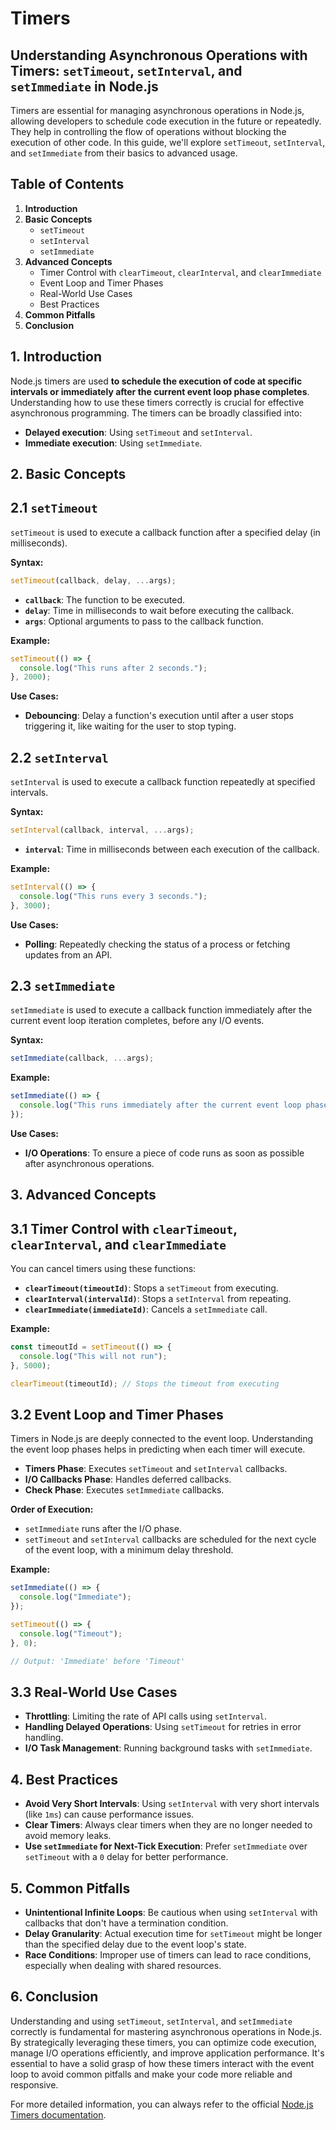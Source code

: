 # Timers

## Understanding Asynchronous Operations with Timers: `setTimeout`, `setInterval`, and `setImmediate` in Node.js

Timers are essential for managing asynchronous operations in Node.js, allowing developers to schedule code execution in the future or repeatedly. They help in controlling the flow of operations without blocking the execution of other code. In this guide, we'll explore `setTimeout`, `setInterval`, and `setImmediate` from their basics to advanced usage.

## Table of Contents

1. **Introduction**
2. **Basic Concepts**
   - `setTimeout`
   - `setInterval`
   - `setImmediate`
3. **Advanced Concepts**
   - Timer Control with `clearTimeout`, `clearInterval`, and `clearImmediate`
   - Event Loop and Timer Phases
   - Real-World Use Cases
   - Best Practices
4. **Common Pitfalls**
5. **Conclusion**

## 1. Introduction

Node.js timers are used **to schedule the execution of code at specific intervals or immediately after the current event loop phase completes**. Understanding how to use these timers correctly is crucial for effective asynchronous programming. The timers can be broadly classified into:

- **Delayed execution**: Using `setTimeout` and `setInterval`.
- **Immediate execution**: Using `setImmediate`.

## 2. Basic Concepts

## 2.1 `setTimeout`

`setTimeout` is used to execute a callback function after a specified delay (in milliseconds).

**Syntax:**

```javascript
setTimeout(callback, delay, ...args);
```

- **`callback`**: The function to be executed.
- **`delay`**: Time in milliseconds to wait before executing the callback.
- **`args`**: Optional arguments to pass to the callback function.

**Example:**

```javascript
setTimeout(() => {
  console.log("This runs after 2 seconds.");
}, 2000);
```

**Use Cases:**

- **Debouncing**: Delay a function's execution until after a user stops triggering it, like waiting for the user to stop typing.

## 2.2 `setInterval`

`setInterval` is used to execute a callback function repeatedly at specified intervals.

**Syntax:**

```javascript
setInterval(callback, interval, ...args);
```

- **`interval`**: Time in milliseconds between each execution of the callback.

**Example:**

```javascript
setInterval(() => {
  console.log("This runs every 3 seconds.");
}, 3000);
```

**Use Cases:**

- **Polling**: Repeatedly checking the status of a process or fetching updates from an API.

## 2.3 `setImmediate`

`setImmediate` is used to execute a callback function immediately after the current event loop iteration completes, before any I/O events.

**Syntax:**

```javascript
setImmediate(callback, ...args);
```

**Example:**

```javascript
setImmediate(() => {
  console.log("This runs immediately after the current event loop phase.");
});
```

**Use Cases:**

- **I/O Operations**: To ensure a piece of code runs as soon as possible after asynchronous operations.

## 3. Advanced Concepts

## 3.1 Timer Control with `clearTimeout`, `clearInterval`, and `clearImmediate`

You can cancel timers using these functions:

- **`clearTimeout(timeoutId)`**: Stops a `setTimeout` from executing.
- **`clearInterval(intervalId)`**: Stops a `setInterval` from repeating.
- **`clearImmediate(immediateId)`**: Cancels a `setImmediate` call.

**Example:**

```javascript
const timeoutId = setTimeout(() => {
  console.log("This will not run");
}, 5000);

clearTimeout(timeoutId); // Stops the timeout from executing
```

## 3.2 Event Loop and Timer Phases

Timers in Node.js are deeply connected to the event loop. Understanding the event loop phases helps in predicting when each timer will execute.

- **Timers Phase**: Executes `setTimeout` and `setInterval` callbacks.
- **I/O Callbacks Phase**: Handles deferred callbacks.
- **Check Phase**: Executes `setImmediate` callbacks.

**Order of Execution:**

- `setImmediate` runs after the I/O phase.
- `setTimeout` and `setInterval` callbacks are scheduled for the next cycle of the event loop, with a minimum delay threshold.

**Example:**

```javascript
setImmediate(() => {
  console.log("Immediate");
});

setTimeout(() => {
  console.log("Timeout");
}, 0);

// Output: 'Immediate' before 'Timeout'
```

## 3.3 Real-World Use Cases

- **Throttling**: Limiting the rate of API calls using `setInterval`.
- **Handling Delayed Operations**: Using `setTimeout` for retries in error handling.
- **I/O Task Management**: Running background tasks with `setImmediate`.

## 4. Best Practices

- **Avoid Very Short Intervals**: Using `setInterval` with very short intervals (like `1ms`) can cause performance issues.
- **Clear Timers**: Always clear timers when they are no longer needed to avoid memory leaks.
- **Use `setImmediate` for Next-Tick Execution**: Prefer `setImmediate` over `setTimeout` with a `0` delay for better performance.

## 5. Common Pitfalls

- **Unintentional Infinite Loops**: Be cautious when using `setInterval` with callbacks that don't have a termination condition.
- **Delay Granularity**: Actual execution time for `setTimeout` might be longer than the specified delay due to the event loop's state.
- **Race Conditions**: Improper use of timers can lead to race conditions, especially when dealing with shared resources.

## 6. Conclusion

Understanding and using `setTimeout`, `setInterval`, and `setImmediate` correctly is fundamental for mastering asynchronous operations in Node.js. By strategically leveraging these timers, you can optimize code execution, manage I/O operations efficiently, and improve application performance. It's essential to have a solid grasp of how these timers interact with the event loop to avoid common pitfalls and make your code more reliable and responsive.

For more detailed information, you can always refer to the official [Node.js Timers documentation](https://nodejs.org/docs/latest/api/timers.html).
